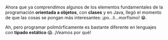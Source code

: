 Ahora que ya comprendimos algunos de los elementos fundamentales de la programación **orientada a objetos**, con **clases** y en Java, llegó el momento de que las cosas se pongan más interesantes: ¡po...li...morfismo!  :grin:.  

Ah, pero programar polimórficamente es bastante diferente en lenguajes con **tipado estático** :scream:. ¡Veamos por qué!